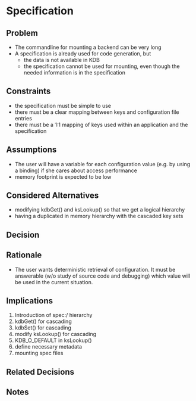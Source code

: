# Specification

## Problem

- The commandline for mounting a backend can be very long
- A specification is already used for code generation, but
  - the data is not available in KDB
  - the specification cannot be used for mounting, even though the
    needed information is in the specification

## Constraints

- the specification must be simple to use
- there must be a clear mapping between keys and configuration file
  entries
- there must be a 1:1 mapping of keys used within an application and the
  specification

## Assumptions

- The user will have a variable for each configuration value
  (e.g. by using a binding) if she cares about access performance
- memory footprint is expected to be low

## Considered Alternatives

- modifying kdbGet() and ksLookup() so that we get a logical hierarchy
- having a duplicated in memory hierarchy with the cascaded key sets

## Decision

## Rationale

- The user wants deterministic retrieval of configuration.
  It must be answerable (w/o study of source code and debugging) which
  value will be used in the current situation.

## Implications

1. Introduction of spec:/ hierarchy
2. kdbGet() for cascading
3. kdbSet() for cascading
4. modify ksLookup() for cascading
5. KDB_O_DEFAULT in ksLookup()
6. define necessary metadata
7. mounting spec files

## Related Decisions

## Notes
